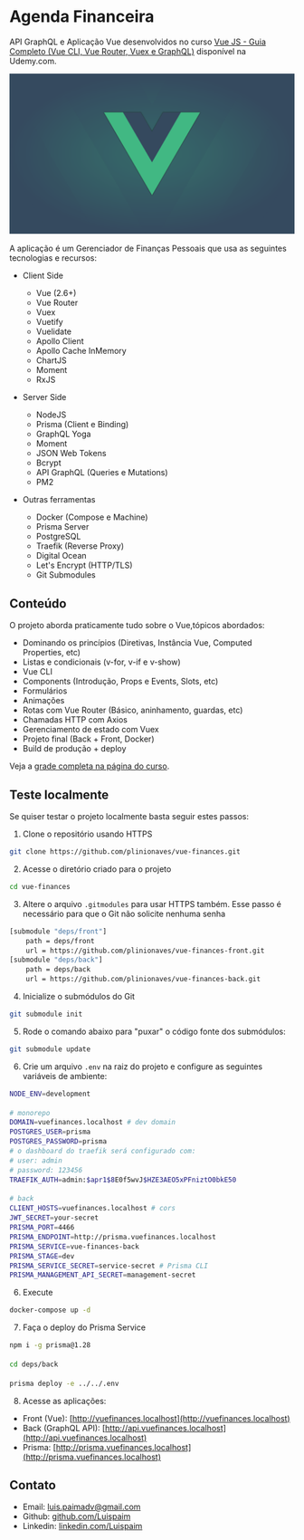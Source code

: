 # Agenda Financeira

API GraphQL e Aplicação Vue desenvolvidos no curso [Vue JS - Guia Completo (Vue CLI, Vue Router, Vuex e GraphQL)](https://www.udemy.com/course/vue-js-guia-completo/?couponCode=VUE_GITHUB) disponível na Udemy.com.

![Vue JS - Guia Completo (Vue CLI, Vue Router, Vuex e GraphQL)](static/course-official-cover.png)

A aplicação é um Gerenciador de Finanças Pessoais que usa as seguintes tecnologias e recursos:

* Client Side
  * Vue (2.6+)
  * Vue Router
  * Vuex
  * Vuetify
  * Vuelidate
  * Apollo Client
  * Apollo Cache InMemory
  * ChartJS
  * Moment
  * RxJS

* Server Side
  * NodeJS
  * Prisma (Client e Binding)
  * GraphQL Yoga
  * Moment
  * JSON Web Tokens
  * Bcrypt
  * API GraphQL (Queries e Mutations)
  * PM2

* Outras ferramentas
  * Docker (Compose e Machine)
  * Prisma Server
  * PostgreSQL
  * Traefik (Reverse Proxy)
  * Digital Ocean
  * Let's Encrypt (HTTP/TLS)
  * Git Submodules

## Conteúdo

O projeto aborda praticamente tudo sobre o Vue,tópicos abordados:

* Dominando os princípios (Diretivas, Instância Vue, Computed Properties, etc)
* Listas e condicionais (v-for, v-if e v-show)
* Vue CLI
* Components (Introdução, Props e Events, Slots, etc)
* Formulários
* Animações
* Rotas com Vue Router (Básico, aninhamento, guardas, etc)
* Chamadas HTTP com Axios
* Gerenciamento de estado com Vuex
* Projeto final (Back + Front, Docker)
* Build de produção + deploy

Veja a [grade completa na página do curso](https://www.udemy.com/course/vue-js-guia-completo/?couponCode=VUE_GITHUB).

## Teste localmente

Se quiser testar o projeto localmente basta seguir estes passos:

1. Clone o repositório usando HTTPS
```bash
git clone https://github.com/plinionaves/vue-finances.git
```

2. Acesse o diretório criado para o projeto
```bash
cd vue-finances
```

3. Altere o arquivo `.gitmodules` para usar HTTPS também. Esse passo é necessário para que o Git não solicite nenhuma senha
```bash
[submodule "deps/front"]
	path = deps/front
	url = https://github.com/plinionaves/vue-finances-front.git
[submodule "deps/back"]
	path = deps/back
	url = https://github.com/plinionaves/vue-finances-back.git
```

4. Inicialize o submódulos do Git
```bash
git submodule init
```

5. Rode o comando abaixo para "puxar" o código fonte dos submódulos:
```bash
git submodule update
```

6. Crie um arquivo `.env` na raiz do projeto e configure as seguintes variáveis de ambiente:

```bash
NODE_ENV=development

# monorepo
DOMAIN=vuefinances.localhost # dev domain
POSTGRES_USER=prisma
POSTGRES_PASSWORD=prisma
# o dashboard do traefik será configurado com:
# user: admin
# password: 123456
TRAEFIK_AUTH=admin:$apr1$8E0f5wvJ$HZE3AEO5xPFniztO0bkE50

# back
CLIENT_HOSTS=vuefinances.localhost # cors
JWT_SECRET=your-secret
PRISMA_PORT=4466
PRISMA_ENDPOINT=http://prisma.vuefinances.localhost
PRISMA_SERVICE=vue-finances-back
PRISMA_STAGE=dev
PRISMA_SERVICE_SECRET=service-secret # Prisma CLI
PRISMA_MANAGEMENT_API_SECRET=management-secret
```

6. Execute
```bash
docker-compose up -d
```

7. Faça o deploy do Prisma Service
```bash
npm i -g prisma@1.28

cd deps/back

prisma deploy -e ../../.env
```

8. Acesse as aplicações:
  * Front (Vue): [http://vuefinances.localhost](http://vuefinances.localhost)
  * Back (GraphQL API): [http://api.vuefinances.localhost](http://api.vuefinances.localhost)
  * Prisma: [http://prisma.vuefinances.localhost](http://prisma.vuefinances.localhost)


## Contato

* Email: [luis.paimadv@gmail.com](mailto:luis.paimadv@gmail.com)
* Github: [github.com/Luispaim](https://github.com/Luispaim)
* Linkedin: [linkedin.com/Luispaim](https://www.linkedin.com/in/lu%C3%ADs-paim-5aa427188/)
